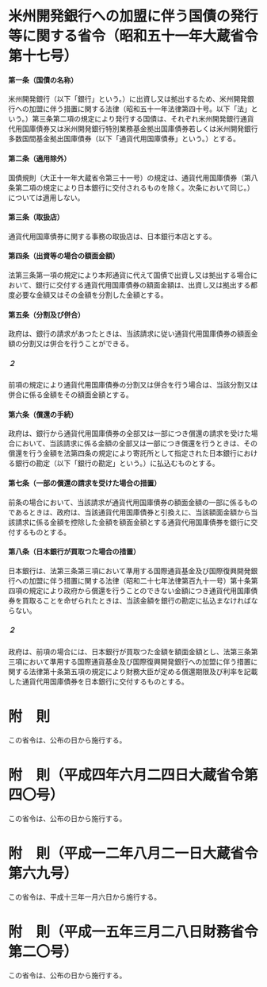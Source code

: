 # 米州開発銀行への加盟に伴う国債の発行等に関する省令（昭和五十一年大蔵省令第十七号）
#### 第一条（国債の名称）
米州開発銀行（以下「銀行」という。）に出資し又は拠出するため、米州開発銀行への加盟に伴う措置に関する法律（昭和五十一年法律第四十号。以下「法」という。）第三条第二項の規定により発行する国債は、それぞれ米州開発銀行通貨代用国庫債券又は米州開発銀行特別業務基金拠出国庫債券若しくは米州開発銀行多数国間基金拠出国庫債券（以下「通貨代用国庫債券」という。）とする。
#### 第二条（適用除外）
国債規則（大正十一年大蔵省令第三十一号）の規定は、通貨代用国庫債券（第八条第二項の規定により日本銀行に交付されるものを除く。次条において同じ。）については適用しない。
#### 第三条（取扱店）
通貨代用国庫債券に関する事務の取扱店は、日本銀行本店とする。
#### 第四条（出資等の場合の額面金額）
法第三条第一項の規定により本邦通貨に代えて国債で出資し又は拠出する場合において、銀行に交付する通貨代用国庫債券の額面金額は、出資し又は拠出する都度必要な金額又はその金額を分割した金額とする。
#### 第五条（分割及び併合）
政府は、銀行の請求があつたときは、当該請求に従い通貨代用国庫債券の額面金額の分割又は併合を行うことができる。
##### ２
前項の規定により通貨代用国庫債券の分割又は併合を行う場合は、当該分割又は併合に係る金額をその額面金額とする。
#### 第六条（償還の手続）
政府は、銀行から通貨代用国庫債券の全部又は一部につき償還の請求を受けた場合において、当該請求に係る金額の全部又は一部につき償還を行うときは、その償還を行う金額を法第四条の規定により寄託所として指定された日本銀行における銀行の勘定（以下「銀行の勘定」という。）に払込むものとする。
#### 第七条（一部の償還の請求を受けた場合の措置）
前条の場合において、当該請求が通貨代用国庫債券の額面金額の一部に係るものであるときは、政府は、当該通貨代用国庫債券と引換えに、当該額面金額から当該請求に係る金額を控除した金額を額面金額とする通貨代用国庫債券を銀行に交付するものとする。
#### 第八条（日本銀行が買取つた場合の措置）
日本銀行は、法第三条第三項において準用する国際通貨基金及び国際復興開発銀行への加盟に伴う措置に関する法律（昭和二十七年法律第百九十一号）第十条第四項の規定により政府から償還を行うことのできない金額につき通貨代用国庫債券を買取ることを命ぜられたときは、当該金額を銀行の勘定に払込まなければならない。
##### ２
政府は、前項の場合には、日本銀行が買取つた金額を額面金額とし、法第三条第三項において準用する国際通貨基金及び国際復興開発銀行への加盟に伴う措置に関する法律第十条第五項の規定により財務大臣が定める償還期限及び利率を記載した通貨代用国庫債券を日本銀行に交付するものとする。
# 附　則
この省令は、公布の日から施行する。
# 附　則（平成四年六月二四日大蔵省令第四〇号）
この省令は、公布の日から施行する。
# 附　則（平成一二年八月二一日大蔵省令第六九号）
この省令は、平成十三年一月六日から施行する。
# 附　則（平成一五年三月二八日財務省令第二〇号）
この省令は、公布の日から施行する。

